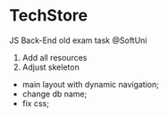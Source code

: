 # TechStore
JS Back-End old exam task @SoftUni

1. Add all resources
2. Adjust skeleton
  - main layout with dynamic navigation; 
  - change db name;
  - fix css;